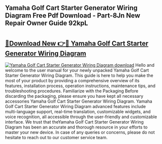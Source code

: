 ## Yamaha Golf Cart Starter Generator Wiring Diagram Free Pdf Download - Part-8Jn New Repair Owner Guide 92kpL

# <h2><a href="http://dftklu.blite.top/?on=Yamaha+Golf+Cart+Starter+Generator+Wiring+Diagram">🔗Download New 👉🔴 Yamaha Golf Cart Starter Generator Wiring Diagram</a></h2>

[![Yamaha Golf Cart Starter Generator Wiring Diagram download](https://i.imgur.com/lujVjoI.png)](http://dftklu.blite.top/?on=Yamaha+Golf+Cart+Starter+Generator+Wiring+Diagram)
Hello and welcome to the user manual for your newly unpacked Yamaha Golf Cart Starter Generator Wiring Diagram. This guide is here to help you make the most of your product by providing a comprehensive overview of its features, installation process, operation instructions, maintenance tips, and troubleshooting procedures. Familiarize with the Packaging Before discarding the packaging, please ensure you have kept all necessary accessories Yamaha Golf Cart Starter Generator Wiring Diagram. Yamaha Golf Cart Starter Generator Wiring Diagram advanced features include multi-language support, real-time translation, customizable widgets, and voice recognition, all accessible through the user-friendly and customizable interface. We trust that theYamaha Golf Cart Starter Generator Wiring Diagram has been an accurate and thorough resource in your efforts to master your new device. In case of any queries or concerns, please do not hesitate to reach out to our customer service team.
